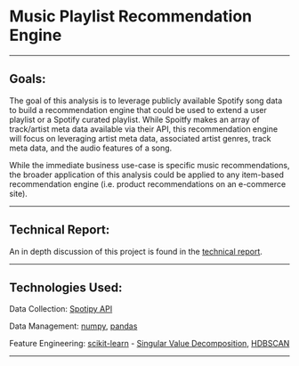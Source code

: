 #  Music Playlist Recommendation Engine

---

## Goals:

The goal of this analysis is to leverage publicly available Spotify song data to build a recommendation engine that could be used to extend a user playlist or a Spotify curated playlist. While Spoitfy makes an array of track/artist meta data available via their API, this recommendation engine will focus on leveraging artist meta data, associated artist genres, track meta data, and the audio features of a song.

While the immediate business use-case is specific music recommendations, the broader application of this analysis could be applied to any item-based recommendation engine (i.e. product recommendations on an e-commerce site).

---


## Technical Report:
An in depth discussion of this project is found in the [technical report](https://github.com/davidcbickham/Capstone).

---


## Technologies Used:

Data Collection: [Spotipy API](https://spotipy.readthedocs.io/en/latest/)

Data Management: [numpy](https://docs.scipy.org/doc/numpy/reference/), [pandas](https://pandas.pydata.org/pandas-docs/stable/)

Feature Engineering: [scikit-learn](https://scikit-learn.org/stable/documentation.html) - [Singular Value Decomposition](https://scikit-learn.org/stable/modules/generated/sklearn.decomposition.TruncatedSVD.html), [HDBSCAN](https://hdbscan.readthedocs.io/en/latest/index.html)


---

 